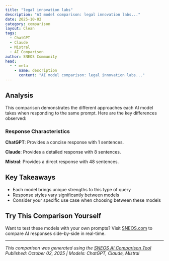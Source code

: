 ```yaml
---
title: "legal innovation labs"
description: "AI model comparison: legal innovation labs..."
date: 2025-10-02
category: comparison
layout: Clean
tags:
  - ChatGPT
  - Claude
  - Mistral
  - AI Comparison
author: SNEOS Community
head:
  - - meta
    - name: description
      content: "AI model comparison: legal innovation labs..."
---
```


<ChatComparison
  title="legal innovation labs"
  prompt="legal innovation labs"
  :responses='{
    "ChatGPT": "Legal innovation labs are specialized programs or initiatives focused on developing and implementing new ideas, technologies, and processes to improve the legal industry. They aim to address challenges within the legal sector by fostering collaboration between lawyers, technologists, entrepreneurs, and other stakeholders. These labs encourage experimentation and the development of solutions that can enhance legal services, access to justice, and legal education.\n\n### Key Features of Legal Innovation Labs:\n\n1. **Collaboration**: Legal innovation labs often bring together diverse groups, including law firms, startups, legal tech companies, academia, and governmental and non-governmental organizations, to collaborate on innovative solutions.\n\n2. **Research and Development**: They conduct research on emerging technologies and trends in the legal field, exploring how these can be applied to improve efficiency and effectiveness.\n\n3. **Technology Exploration**: Labs often focus on new technologies such as artificial intelligence, blockchain, smart contracts, data analytics, and process automation to see how they can solve existing problems in the legal system.\n\n4. **Prototyping**: Many labs encourage the development of prototypes for new services or platforms that can be tested and iterated upon based on user feedback.\n\n5. **Education and Training**: They may also have programs dedicated to educating legal professionals on technology and innovation, helping them to adapt to new tools and methodologies in their practice.\n\n6. **Access to Justice Initiatives**: Many legal innovation labs focus on improving access to legal services for underserved populations, developing tools and information systems that make legal resources more available and understandable.\n\n7. **Incubation and Acceleration**: Some labs function as incubators or accelerators, offering startups in the legal tech space mentorship, investment, and support to help them grow and scale their solutions.\n\n### Examples of Legal Innovation Labs:\n\n1. **Stanford Legal Design Lab**: Part of Stanford Law School, this lab focuses on improving legal services through design thinking and technology integration.\n\n2. **Harvard Law School&#39;s Law Lab**: Aims to explore how innovation can improve legal services and access to justice.\n\n3. **Legal Hackers**: A global community of legal professionals and technologists who collaborate to identify and solve problems within the legal system.\n\n4. **The LawTech Sandbox**: An initiative in some jurisdictions (like the UK) that allows legal tech startups to test their products in a controlled environment with regulatory support.\n\n5. **University-based Labs**: Many law schools have established innovation labs to incorporate legal tech into their curriculum while providing resources for students and faculty to develop new solutions.\n\n### Impact of Legal Innovation Labs:\n\n- **Increased Efficiency**: By rethinking traditional processes and implementing technology, legal innovation labs can streamline workflows, reduce costs, and improve service delivery.\n\n- **Enhanced Access to Justice**: Such initiatives can create tools and services that make legal assistance more accessible to the general public.\n\n- **Cultural Shift**: They can foster a culture of innovation within the legal industry, encouraging legal professionals to embrace change and new ways of thinking.\n\nLegal innovation labs are at the forefront of transforming the legal industry, and their focus on collaboration and experimentation is essential for driving meaningful change in how legal services are delivered.",
    "Claude": "Legal innovation labs are specialized environments designed to foster technological advancement, process improvement, and creative solutions within the legal industry. Here\u0027s an overview:\n\n## What Are Legal Innovation Labs?\n\n**Definition**: Dedicated spaces or programs where legal professionals, technologists, and entrepreneurs collaborate to develop new tools, services, and approaches to legal practice and justice delivery.\n\n## Types of Legal Innovation Labs\n\n### 1. **Law Firm Labs**\n- Internal R\u0026D departments\n- Focus on client service improvement\n- Technology adoption and integration\n- Examples: Allen \u0026 Overy\u0027s Fuse, Dentons NextLaw Labs\n\n### 2. **Law School Labs**\n- Academic-based innovation centers\n- Student and faculty research projects\n- Examples: Stanford Legal Design Lab, Harvard Law School\u0027s Access to Justice Lab\n\n### 3. **Court System Labs**\n- Government-sponsored initiatives\n- Focus on judicial process improvement\n- Examples: Civil Resolution Tribunal (BC, Canada)\n\n### 4. **Independent/Nonprofit Labs**\n- Community-focused solutions\n- Access to justice initiatives\n- Examples: Legal Design Lab, Lawyers Without Borders\n\n## Key Focus Areas\n\n### Technology Development\n- **Legal Tech Tools**: Document automation, contract analysis\n- **AI \u0026 Machine Learning**: Predictive analytics, legal research\n- **Blockchain**: Smart contracts, evidence management\n- **Access Platforms**: Online dispute resolution, legal chatbots\n\n### Process Innovation\n- **Design Thinking**: User-centered legal service design\n- **Workflow Optimization**: Streamlined legal processes\n- **Alternative Service Delivery**: Virtual law practices\n- **Data Analytics**: Performance metrics, outcome prediction\n\n### Access to Justice\n- **Pro Bono Tech**: Tools for underserved populations\n- **Self-Help Resources**: Guided legal assistance\n- **Language Access**: Translation and interpretation tools\n- **Rural/Remote Services**: Technology-enabled legal aid\n\n## Notable Examples\n\n### **Stanford Legal Design Lab**\n- Human-centered design for legal systems\n- Projects include family law chatbots, court form simplification\n\n### **Suffolk Law Legal Innovation \u0026 Technology Lab**\n- LawTech accelerator programs\n- Student-led innovation projects\n\n### **Hogan Lovells Innovation Team**\n- Internal innovation consulting\n- Client-focused technology solutions\n\n### **Rocket Lawyer Labs**\n- Consumer legal tech platform\n- Automated legal document generation\n\n## Common Activities\n\n### Research \u0026 Development\n- User experience research\n- Technology prototyping\n- Process mapping and analysis\n- Impact measurement\n\n### Collaboration Programs\n- Hackathons and competitions\n- Industry partnerships\n- Cross-sector collaboration\n- Mentorship programs\n\n### Education \u0026 Training\n- Innovation workshops\n- Digital literacy programs\n- Change management training\n- Thought leadership\n\n## Challenges\n\n### **Cultural Resistance**\n- Traditional legal culture barriers\n- Risk-averse mindset\n- Regulatory compliance concerns\n\n### **Resource Constraints**\n- Funding limitations\n- Talent acquisition\n- Technology infrastructure\n\n### **Measurement Difficulties**\n- ROI quantification\n- Impact assessment\n- Success metrics definition\n\n## Future Trends\n\n### **Emerging Technologies**\n- Generative AI integration\n- Virtual/Augmented Reality for legal training\n- IoT for evidence collection\n- Quantum computing for complex legal analytics\n\n### **Collaborative Models**\n- Cross-industry partnerships\n- International cooperation\n- Public-private initiatives\n- Open-source development\n\nWould you like me to elaborate on any specific aspect of legal innovation labs, such as how to establish one, specific technologies being developed, or particular success stories?",
    "Mistral": "Legal innovation labs are initiatives aimed at fostering creativity, experimentation, and the development of new solutions within the legal industry. These labs often bring together professionals from various disciplines, including law, technology, design, and business, to address challenges and opportunities in the legal sector. Here are some key aspects and examples of legal innovation labs:\n\n### Key Aspects\n\n1. **Interdisciplinary Collaboration**: Legal innovation labs often involve collaboration between lawyers, technologists, designers, and other professionals to bring diverse perspectives to problem-solving.\n\n2. **Experimentation and Prototyping**: These labs encourage the development of prototypes and the testing of new ideas, often using agile methodologies and design thinking.\n\n3. **Technology Integration**: Legal innovation labs frequently focus on the integration of technology into legal practice, including the use of artificial intelligence, blockchain, and other emerging technologies.\n\n4. **User-Centered Design**: Many labs emphasize the importance of understanding and addressing the needs of end-users, whether they are clients, legal professionals, or the broader community.\n\n5. **Education and Training**: These labs often provide educational opportunities and training programs to help legal professionals stay current with the latest innovations and technologies.\n\n6. **Community Engagement**: Legal innovation labs may engage with the broader community, including startups, academia, and industry associations, to foster a culture of innovation.\n\n### Examples of Legal Innovation Labs\n\n1. **Stanford Legal Design Lab**: This lab focuses on using design thinking to create more accessible and user-friendly legal services. They work on projects related to access to justice, legal education, and the development of legal technology.\n\n2. **Duke Law Tech Lab**: This lab provides resources and support for legal tech startups, helping them develop and scale their products. It offers mentorship, funding, and access to a network of legal professionals and technologists.\n\n3. **Legal Innovation Zone (LIZ) at Ryerson University**: LIZ is a co-working space and incubator for legal tech startups. It provides resources, mentorship, and networking opportunities to help entrepreneurs develop and launch innovative legal solutions.\n\n4. **Legal Hackers**: This global movement brings together lawyers, policymakers, technologists, and academics to explore and develop creative solutions to legal issues. They host hackathons, workshops, and other events to foster innovation.\n\n5. **Law Without Walls (LWOW)**: LWOW is a collaborative initiative that brings together law students, academics, and legal professionals from around the world to work on projects related to legal innovation and technology.\n\n6. **Legal Innovation and Technology Lab at Suffolk University Law School**: This lab focuses on the intersection of law and technology, offering courses, workshops, and research opportunities to explore emerging legal technologies and their implications.\n\n### Benefits of Legal Innovation Labs\n\n1. **Enhanced Efficiency**: By developing and implementing new technologies and processes, legal innovation labs can help improve the efficiency of legal services.\n\n2. **Improved Access to Justice**: Innovations in legal technology can make legal services more accessible and affordable for a broader range of people.\n\n3. **Professional Development**: Participation in legal innovation labs can provide legal professionals with new skills and knowledge, enhancing their career prospects.\n\n4. **Industry Transformation**: Legal innovation labs can drive broader changes in the legal industry, helping to modernize practices and adapt to new challenges and opportunities.\n\n### Challenges\n\n1. **Regulatory Hurdles**: Legal innovation often faces regulatory challenges, as new technologies and practices must comply with existing legal frameworks.\n\n2. **Resistance to Change**: The legal industry can be resistant to change, making it difficult to implement new ideas and technologies.\n\n3. **Resource Constraints**: Developing and implementing innovative solutions can be resource-intensive, requiring significant investment in technology, training, and infrastructure.\n\n4. **Ethical Considerations**: Legal innovation must be balanced with ethical considerations, ensuring that new technologies and practices do not compromise legal principles and standards.\n\nIn summary, legal innovation labs play a crucial role in driving creativity, experimentation, and the development of new solutions within the legal industry. They bring together diverse professionals to address challenges and opportunities, fostering a culture of innovation and transformation."
  }'
  published-date="03:18"
/>

## Analysis

This comparison demonstrates the different approaches each AI model takes when responding to the same prompt. Here are the key differences observed:

### Response Characteristics

**ChatGPT**: Provides a concise response with 1 sentences. 

**Claude**: Provides a detailed response with 8 sentences. 

**Mistral**: Provides a direct response with 48 sentences. 

## Key Takeaways

- Each model brings unique strengths to this type of query
- Response styles vary significantly between models
- Consider your specific use case when choosing between these models

## Try This Comparison Yourself

Want to test these models with your own prompts? Visit [SNEOS.com](https://sneos.com) to compare AI responses side-by-side in real-time.

---

*This comparison was generated using the [SNEOS AI Comparison Tool](https://sneos.com)*
*Published: October 02, 2025 | Models: ChatGPT, Claude, Mistral*
